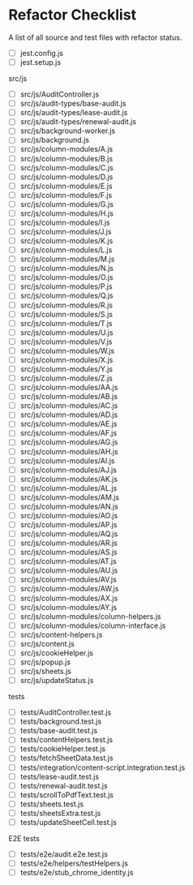 # Refactor Checklist

A list of all source and test files with refactor status.

- [ ] jest.config.js
- [ ] jest.setup.js

src/js
- [ ] src/js/AuditController.js
- [ ] src/js/audit-types/base-audit.js
- [ ] src/js/audit-types/lease-audit.js
- [ ] src/js/audit-types/renewal-audit.js
- [ ] src/js/background-worker.js
- [ ] src/js/background.js
- [ ] src/js/column-modules/A.js
- [ ] src/js/column-modules/B.js
- [ ] src/js/column-modules/C.js
- [ ] src/js/column-modules/D.js
- [ ] src/js/column-modules/E.js
- [ ] src/js/column-modules/F.js
- [ ] src/js/column-modules/G.js
- [ ] src/js/column-modules/H.js
- [ ] src/js/column-modules/I.js
- [ ] src/js/column-modules/J.js
- [ ] src/js/column-modules/K.js
- [ ] src/js/column-modules/L.js
- [ ] src/js/column-modules/M.js
- [ ] src/js/column-modules/N.js
- [ ] src/js/column-modules/O.js
- [ ] src/js/column-modules/P.js
- [ ] src/js/column-modules/Q.js
- [ ] src/js/column-modules/R.js
- [ ] src/js/column-modules/S.js
- [ ] src/js/column-modules/T.js
- [ ] src/js/column-modules/U.js
- [ ] src/js/column-modules/V.js
- [ ] src/js/column-modules/W.js
- [ ] src/js/column-modules/X.js
- [ ] src/js/column-modules/Y.js
- [ ] src/js/column-modules/Z.js
- [ ] src/js/column-modules/AA.js
- [ ] src/js/column-modules/AB.js
- [ ] src/js/column-modules/AC.js
- [ ] src/js/column-modules/AD.js
- [ ] src/js/column-modules/AE.js
- [ ] src/js/column-modules/AF.js
- [ ] src/js/column-modules/AG.js
- [ ] src/js/column-modules/AH.js
- [ ] src/js/column-modules/AI.js
- [ ] src/js/column-modules/AJ.js
- [ ] src/js/column-modules/AK.js
- [ ] src/js/column-modules/AL.js
- [ ] src/js/column-modules/AM.js
- [ ] src/js/column-modules/AN.js
- [ ] src/js/column-modules/AO.js
- [ ] src/js/column-modules/AP.js
- [ ] src/js/column-modules/AQ.js
- [ ] src/js/column-modules/AR.js
- [ ] src/js/column-modules/AS.js
- [ ] src/js/column-modules/AT.js
- [ ] src/js/column-modules/AU.js
- [ ] src/js/column-modules/AV.js
- [ ] src/js/column-modules/AW.js
- [ ] src/js/column-modules/AX.js
- [ ] src/js/column-modules/AY.js
- [ ] src/js/column-modules/column-helpers.js
- [ ] src/js/column-modules/column-interface.js
- [ ] src/js/content-helpers.js
- [ ] src/js/content.js
- [ ] src/js/cookieHelper.js
- [ ] src/js/popup.js
- [ ] src/js/sheets.js
- [ ] src/js/updateStatus.js

tests
- [ ] tests/AuditController.test.js
- [ ] tests/background.test.js
- [ ] tests/base-audit.test.js
- [ ] tests/contentHelpers.test.js
- [ ] tests/cookieHelper.test.js
- [ ] tests/fetchSheetData.test.js
- [ ] tests/integration/content-script.integration.test.js
- [ ] tests/lease-audit.test.js
- [ ] tests/renewal-audit.test.js
- [ ] tests/scrollToPdfText.test.js
- [ ] tests/sheets.test.js
- [ ] tests/sheetsExtra.test.js
- [ ] tests/updateSheetCell.test.js

E2E tests
- [ ] tests/e2e/audit.e2e.test.js
- [ ] tests/e2e/helpers/testHelpers.js
- [ ] tests/e2e/stub_chrome_identity.js
